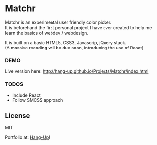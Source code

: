 # Matchr

Matchr is an experimental user friendly color picker.  
It is beforehand the first personal project I have ever created to help me learn the basics of webdev / webdesign.

It is built on a basic HTML5, CSS3, Javascrip, jQuery stack.  
(A massive recoding will be due soon, introducing the use of React)

### DEMO
Live version here:
http://hang-up.github.io/Projects/Matchr/index.html

### TODOS
* Include React
* Follow SMCSS approach


License
----

MIT


Portfolio at:  [Hang-Up]!


[Hang-Up]:http://hang-up.github.io
